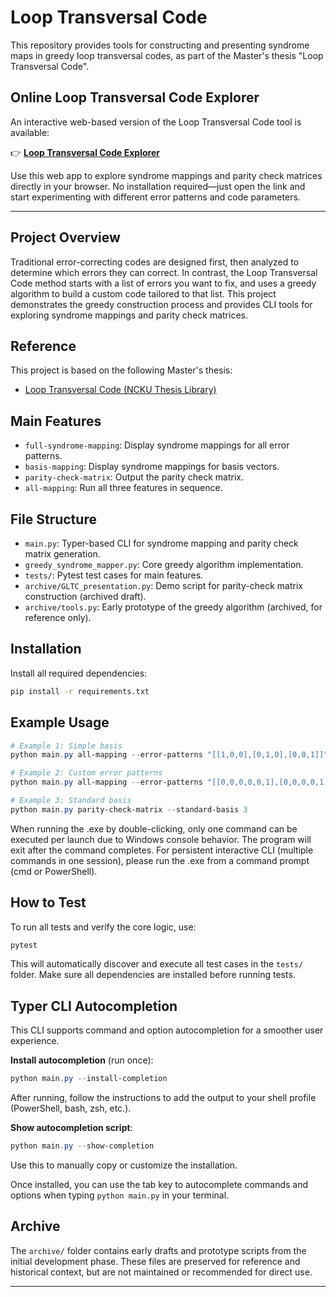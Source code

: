# Loop Transversal Code


This repository provides tools for constructing and presenting syndrome maps in greedy loop transversal codes, as part of the Master's thesis "Loop Transversal Code".

## Online Loop Transversal Code Explorer

An interactive web-based version of the Loop Transversal Code tool is available:

👉 **[Loop Transversal Code Explorer](https://jcleealg.github.io/loop-transversal-code/)**

Use this web app to explore syndrome mappings and parity check matrices directly in your browser. No installation required—just open the link and start experimenting with different error patterns and code parameters.

---

## Project Overview
Traditional error-correcting codes are designed first, then analyzed to determine which errors they can correct. In contrast, the Loop Transversal Code method starts with a list of errors you want to fix, and uses a greedy algorithm to build a custom code tailored to that list. This project demonstrates the greedy construction process and provides CLI tools for exploring syndrome mappings and parity check matrices.

## Reference
This project is based on the following Master's thesis:
- [Loop Transversal Code (NCKU Thesis Library)](https://thesis.lib.ncku.edu.tw/thesis/detail/4759066580a6172d56505500348dae66/)

## Main Features
- `full-syndrome-mapping`: Display syndrome mappings for all error patterns.
- `basis-mapping`: Display syndrome mappings for basis vectors.
- `parity-check-matrix`: Output the parity check matrix.
- `all-mapping`: Run all three features in sequence.

## File Structure
- `main.py`: Typer-based CLI for syndrome mapping and parity check matrix generation.
- `greedy_syndrome_mapper.py`: Core greedy algorithm implementation.
- `tests/`: Pytest test cases for main features.
- `archive/GLTC_presentation.py`: Demo script for parity-check matrix construction (archived draft).
- `archive/tools.py`: Early prototype of the greedy algorithm (archived, for reference only).

## Installation
Install all required dependencies:
```bash
pip install -r requirements.txt
```

## Example Usage
```powershell
# Example 1: Simple basis
python main.py all-mapping --error-patterns "[[1,0,0],[0,1,0],[0,0,1]]"

# Example 2: Custom error patterns
python main.py all-mapping --error-patterns "[[0,0,0,0,0,1],[0,0,0,0,1,0],[0,0,0,0,1,1],[0,0,0,1,0,0],[0,0,0,1,1,0],[0,0,1,0,0,0],[0,0,1,1,0,0],[0,1,0,0,0,0],[0,1,1,0,0,0],[1,0,0,0,0,0],[1,1,0,0,0,0]]"

# Example 3: Standard basis
python main.py parity-check-matrix --standard-basis 3
```

When running the .exe by double-clicking, only one command can be executed per launch due to Windows console behavior. The program will exit after the command completes.
For persistent interactive CLI (multiple commands in one session), please run the .exe from a command prompt (cmd or PowerShell).


## How to Test

To run all tests and verify the core logic, use:
```bash
pytest
```
This will automatically discover and execute all test cases in the `tests/` folder. Make sure all dependencies are installed before running tests.

## Typer CLI Autocompletion

This CLI supports command and option autocompletion for a smoother user experience.

**Install autocompletion** (run once):
```powershell
python main.py --install-completion
```
After running, follow the instructions to add the output to your shell profile (PowerShell, bash, zsh, etc.).

**Show autocompletion script**:
```powershell
python main.py --show-completion
```
Use this to manually copy or customize the installation.

Once installed, you can use the tab key to autocomplete commands and options when typing `python main.py` in your terminal.

## Archive

The `archive/` folder contains early drafts and prototype scripts from the initial development phase. These files are preserved for reference and historical context, but are not maintained or recommended for direct use.

---
